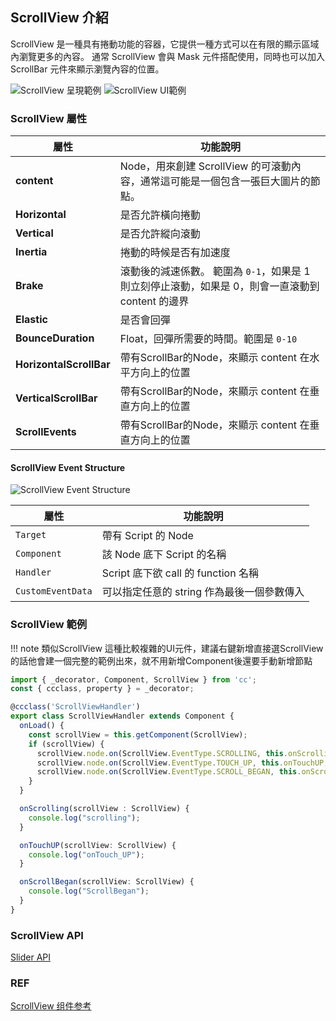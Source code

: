 
## **ScrollView 介紹**

ScrollView 是一種具有捲動功能的容器，它提供一種方式可以在有限的顯示區域內瀏覽更多的內容。 通常 ScrollView 會與 Mask 元件搭配使用，同時也可以加入 ScrollBar 元件來顯示瀏覽內容的位置。

![ScrollView 呈現範例][ScrollView Example]
![ScrollView UI範例](/webgame-engine/assets/cocos/common/ScrollView/ScrollViewUIExample.PNG)

### **ScrollView 屬性**

| 屬性   | 功能說明 |
| ------------------- | ------------------------------ |
|**content**| Node，用來創建 ScrollView 的可滾動內容，通常這可能是一個包含一張巨大圖片的節點。 |
|**Horizontal**| 是否允許橫向捲動 |
|**Vertical**| 是否允許縱向滾動 |
|**Inertia**| 捲動的時候是否有加速度 |
|**Brake**| 滾動後的減速係數。 範圍為 `0-1`，如果是 1 則立刻停止滾動，如果是 0，則會一直滾動到 content 的邊界 |
|**Elastic**| 是否會回彈 |
|**BounceDuration**| Float，回彈所需要的時間。範圍是 `0-10` |
|**HorizontalScrollBar**| 帶有ScrollBar的Node，來顯示 content 在水平方向上的位置 |
|**VerticalScrollBar**|  帶有ScrollBar的Node，來顯示 content 在垂直方向上的位置 |
|**ScrollEvents**|  帶有ScrollBar的Node，來顯示 content 在垂直方向上的位置 |

#### **ScrollView Event Structure**

![ScrollView Event Structure](/webgame-engine/assets/cocos/common/ScrollView/ScrollViewEventExample.PNG)

| 屬性   | 功能說明 |
| ------------------- | ------------------------------ |
| `Target` | 帶有 Script 的 Node |
| `Component` | 該 Node 底下 Script 的名稱 |
| `Handler` | Script 底下欲 call 的 function 名稱 |
| `CustomEventData` | 可以指定任意的 string 作為最後一個參數傳入 |

### **ScrollView 範例**

!!! note
    類似ScrollView 這種比較複雜的UI元件，建議右鍵新增直接選ScrollView的話他會建一個完整的範例出來，就不用新增Component後還要手動新增節點


```ts
import { _decorator, Component, ScrollView } from 'cc';
const { ccclass, property } = _decorator;

@ccclass('ScrollViewHandler')
export class ScrollViewHandler extends Component {
  onLoad() {
    const scrollView = this.getComponent(ScrollView);
    if (scrollView) {
      scrollView.node.on(ScrollView.EventType.SCROLLING, this.onScrolling, this);
      scrollView.node.on(ScrollView.EventType.TOUCH_UP, this.onTouchUP, this);
      scrollView.node.on(ScrollView.EventType.SCROLL_BEGAN, this.onScrollBegan, this);
    }
  }

  onScrolling(scrollView : ScrollView) {
    console.log("scrolling");
  }

  onTouchUP(scrollView: ScrollView) {
    console.log("onTouch_UP");
  }

  onScrollBegan(scrollView: ScrollView) {
    console.log("ScrollBegan");
  }
}
```

### ScrollView API
[Slider API](https://docs.cocos.com/creator/3.6/api/zh/class/ScrollView)

### REF

[ScrollView Example]: https://docs.cocos.com/creator/3.6/manual/zh/ui-system/components/editor/scroll/scrollview-content.png "圖片來源 : ScrollView 组件参考"

[ScrollView 组件参考](https://docs.cocos.com/creator/3.6/manual/zh/ui-system/components/editor/scrollview.html?h=scroll)
